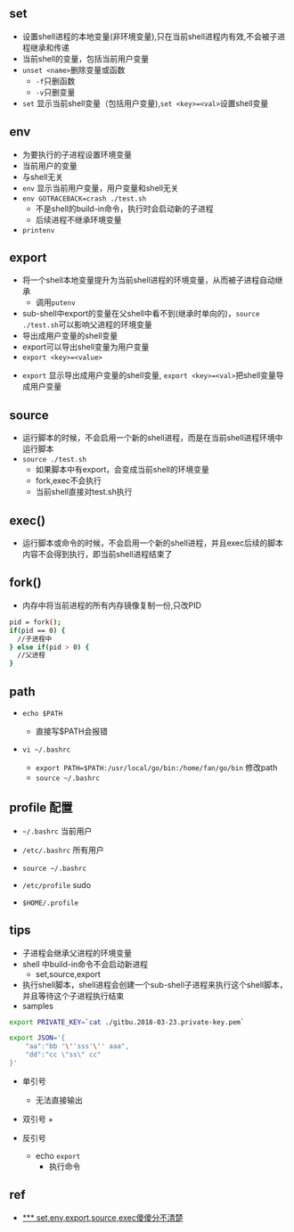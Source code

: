 ## set
+ 设置shell进程的本地变量(非环境变量),只在当前shell进程内有效,不会被子进程继承和传递
+ 当前shell的变量，包括当前用户变量
+ `unset <name>`删除变量或函数
    + `-f`只删函数
    + `-v`只删变量
+ `set` 显示当前shell变量（包括用户变量),`set <key>=<val>`设置shell变量




## env
+ 为要执行的子进程设置环境变量
+ 当前用户的变量
+ 与shell无关
+ `env` 显示当前用户变量，用户变量和shell无关
+ `env GOTRACEBACK=crash ./test.sh`
    + 不是shell的build-in命令，执行时会启动新的子进程
    + 后续进程不继承环境变量
+ `printenv`



## export
+ 将一个shell本地变量提升为当前shell进程的环境变量，从而被子进程自动继承
    + 调用`putenv`
+ sub-shell中export的变量在父shell中看不到(继承时单向的)，`source ./test.sh`可以影响父进程的环境变量
+ 导出成用户变量的shell变量
+ export可以导出shell变量为用户变量
+ `export <key>=<value>`
- `export` 显示导出成用户变量的shell变量, `export <key>=<val>`把shell变量导成用户变量




## source
+ 运行脚本的时候，不会启用一个新的shell进程，而是在当前shell进程环境中运行脚本
+ `source ./test.sh`
    + 如果脚本中有export，会变成当前shell的环境变量
    + fork,exec不会执行
    + 当前shell直接对test.sh执行




## exec()
+ 运行脚本或命令的时候，不会启用一个新的shell进程，并且exec后续的脚本内容不会得到执行，即当前shell进程结束了



## fork()
+ 内存中将当前进程的所有内存镜像复制一份,只改PID
```sh
pid = fork();
if(pid == 0) {
  //子进程中
} else if(pid > 0) {
  //父进程
}
```

## path
+ `echo $PATH`
    + 直接写$PATH会报错

+ `vi ~/.bashrc`
    + `export PATH=$PATH:/usr/local/go/bin:/home/fan/go/bin` 修改path
    + `source ~/.bashrc`



## profile 配置
+ `~/.bashrc` 当前用户
+ `/etc/.bashrc` 所有用户
+ `source ~/.bashrc`

+ `/etc/profile`  sudo
+ `$HOME/.profile`


## tips

+ 子进程会继承父进程的环境变量
+ shell 中build-in命令不会启动新进程
    + set,source,export
+ 执行shell脚本，shell进程会创建一个sub-shell子进程来执行这个shell脚本，并且等待这个子进程执行结束
+ samples
```sh
export PRIVATE_KEY=`cat ./gitbu.2018-03-23.private-key.pem`

export JSON='{
    "aa":"bb '\''sss'\'' aaa",
    "dd":"cc \"ss\" cc"
}'
```

+ 单引号
    + 无法直接输出

+ 双引号
    + 

+ 反引号
    + echo `export`
        + 执行命令

## ref
+ [*** set,env,export,source,exec傻傻分不清楚](https://segmentfault.com/a/1190000013356532)

